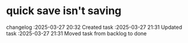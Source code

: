 quick save isn't saving
===

changelog
:2025-03-27 20:32	Created task
:2025-03-27 21:31	Updated task
:2025-03-27 21:31	Moved task from backlog to done